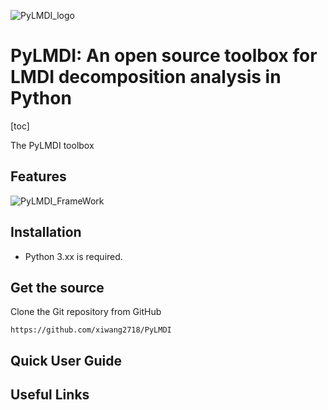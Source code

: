 ![PyLMDI_logo](F:\A-研究生\A文章待工作\20210906LMDI-handbook\PyLMDI_发布1\PyLMDI\PyLMDI_logo.png)

# PyLMDI: An open source toolbox for LMDI decomposition analysis in Python



[toc]

The PyLMDI toolbox 



## Features

![PyLMDI_FrameWork](F:\A-研究生\A文章待工作\20210906LMDI-handbook\PyLMDI_发布1\PyLMDI\PyLMDI_FrameWork.png)



## Installation

- Python 3.xx is required.



## Get the source

Clone the Git repository from GitHub

```
https://github.com/xiwang2718/PyLMDI
```



## Quick User Guide





## Useful Links



